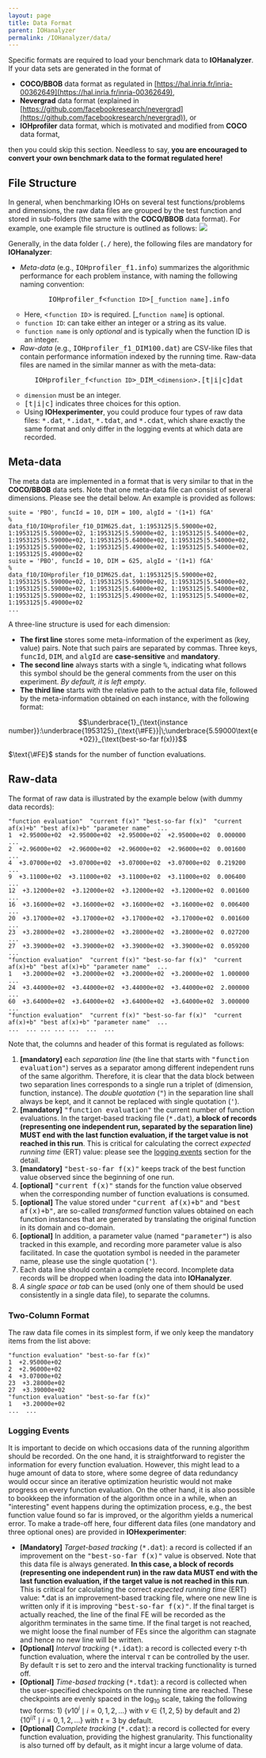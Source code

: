 ```yaml
---
layout: page
title: Data Format
parent: IOHanalyzer
permalink: /IOHanalyzer/data/
--- 
```


Specific formats are required to load your benchmark data to **IOHanalyzer**. If your data sets are generated in the format of

* **COCO/BBOB** data format as regulated in [https://hal.inria.fr/inria-00362649](https://hal.inria.fr/inria-00362649),
* **Nevergrad** data format (explained in [https://github.com/facebookresearch/nevergrad](https://github.com/facebookresearch/nevergrad)), or
* **IOHprofiler** data format, which is motivated and modified from **COCO** data format,

then you could skip this section. Needless to say, **you are encouraged to convert your own benchmark data to the format regulated here!**

## File Structure
In general, when benchmarking IOHs on several test functions/problems and dimensions, the raw data files are grouped by the test function and stored in sub-folders (the same with the **COCO/BBOB** data format). For example, one example file structure is outlined as follows:
![](/assets/fig/data.jpg)

Generally, in the data folder (<tt>./</tt> here), the following files are mandatory for **IOHanalyzer**:

<ul>
    <li><a name="meta-data"><i>Meta-data</i></a> (e.g., <tt>IOHprofiler_f1.info</tt>) summarizes the algorithmic performance for each problem instance, with naming the following naming convention:
    <p style="text-align:center"><tt>IOHprofiler_f&lt<code>function ID</code>&gt[_<code>function name</code>].info</tt></p>  
    <ul style="margin-left:-15px;">
        <li> Here, &lt<code>function ID</code>&gt is required. [_<code>function name</code>] is optional.
        <li><code>function ID</code>: can take  either an integer or a string as its value.</li>
        <li><code>function name</code> is only <i>optional</i> and is typically when the function ID is an integer.</li>
    </ul>
    </li>
    <li><a name="raw-data"><i>Raw-data</i></a> (e.g., <tt>IOHprofiler_f1_DIM100.dat</tt>) are CSV-like files that contain performance information indexed by the running time. Raw-data files are named in the similar manner as with the meta-data:
    <p style="text-align:center"><tt>IOHprofiler_f&lt<code>function ID</code>&gt_DIM_&lt<code>dimension</code>&gt.[t|i|c]dat</tt></p>
    <ul style="margin-left:-15px;">
        <li><code>dimension</code> must be an integer.</li>
        <li><tt>[t|i|c]</tt> indicates three choices for this option.</li>
        <li>Using <b>IOHexperimenter</b>, you could produce four types of raw data files: <tt>*.dat</tt>, <tt>*.idat</tt>, <tt>*.tdat</tt>, and <tt>*.cdat</tt>, which share exactly the same format and only differ in the <a name="logging-events">logging events</a> at which data are recorded.</li>
    </ul>
    </li>
</ul>

## <a name="meta-data"></a>Meta-data

 The meta data are implemented in a format that is very similar to that in the **COCO/BBOB** data sets. Note that one meta-data file can consist of several dimensions. Please see the detail below. An example is provided as follows:

```{bash}
suite = 'PBO', funcId = 10, DIM = 100, algId = '(1+1) fGA'
%
data_f10/IOHprofiler_f10_DIM625.dat, 1:1953125|5.59000e+02,
1:1953125|5.59000e+02, 1:1953125|5.59000e+02, 1:1953125|5.54000e+02,
1:1953125|5.59000e+02, 1:1953125|5.64000e+02, 1:1953125|5.54000e+02,
1:1953125|5.59000e+02, 1:1953125|5.49000e+02, 1:1953125|5.54000e+02,
1:1953125|5.49000e+02
suite = 'PBO', funcId = 10, DIM = 625, algId = '(1+1) fGA'
%
data_f10/IOHprofiler_f10_DIM625.dat, 1:1953125|5.59000e+02,
1:1953125|5.59000e+02, 1:1953125|5.59000e+02, 1:1953125|5.54000e+02,
1:1953125|5.59000e+02, 1:1953125|5.64000e+02, 1:1953125|5.54000e+02,
1:1953125|5.59000e+02, 1:1953125|5.49000e+02, 1:1953125|5.54000e+02,
1:1953125|5.49000e+02
...
```

A three-line structure is used for each dimension:

* **The first line** stores some meta-information of the experiment as (key, value) pairs. Note that such pairs are separated by commas. Three keys, <tt>funcId</tt>, <tt>DIM</tt>, and <tt>algId</tt> are **case-sensitive** and **mandatory**.
* **The second line** always starts with a single <tt>%</tt>, indicating what follows this symbol should be the general comments from the user on this experiment. _By default, it is left empty_.
* **The third line** starts with the relative path to the actual data file, followed by the meta-information obtained on each instance, with the following format: 
<p style="text-align:center">$$\underbrace{1}_{\text{instance number}}:\underbrace{1953125}_{\text{\#FE}}|\;\underbrace{5.59000\text{e+02}}_{\text{best-so-far f(x)}}$$</p>
$\text{\#FE}$ stands for the number of function evaluations.

## <a name="raw-data"></a>Raw-data

The format of raw data is illustrated by the example below (with dummy data records):

```{bash}
"function evaluation"  "current f(x)" "best-so-far f(x)"  "current af(x)+b" "best af(x)+b" "parameter name"  ...
1  +2.95000e+02  +2.95000e+02  +2.95000e+02  +2.95000e+02  0.000000  ...
2  +2.96000e+02  +2.96000e+02  +2.96000e+02  +2.96000e+02  0.001600  ...
4  +3.07000e+02  +3.07000e+02  +3.07000e+02  +3.07000e+02  0.219200  ...
9  +3.11000e+02  +3.11000e+02  +3.11000e+02  +3.11000e+02  0.006400  ...
12  +3.12000e+02  +3.12000e+02  +3.12000e+02  +3.12000e+02  0.001600  ...
16  +3.16000e+02  +3.16000e+02  +3.16000e+02  +3.16000e+02  0.006400  ...
20  +3.17000e+02  +3.17000e+02  +3.17000e+02  +3.17000e+02  0.001600  ...
23  +3.28000e+02  +3.28000e+02  +3.28000e+02  +3.28000e+02  0.027200  ...
27  +3.39000e+02  +3.39000e+02  +3.39000e+02  +3.39000e+02  0.059200  ...
"function evaluation"  "current f(x)" "best-so-far f(x)"  "current af(x)+b" "best af(x)+b" "parameter name"  ...
1   +3.20000e+02  +3.20000e+02  +3.20000e+02  +3.20000e+02  1.000000  ...
24  +3.44000e+02  +3.44000e+02  +3.44000e+02  +3.44000e+02  2.000000  ...
60  +3.64000e+02  +3.64000e+02  +3.64000e+02  +3.64000e+02  3.000000  ...
"function evaluation"  "current f(x)" "best-so-far f(x)"  "current af(x)+b" "best af(x)+b" "parameter name"  ...
...  ... ... ... ...  ...  ...
```

Note that, the columns and header of this format is regulated as follows:

1. **[mandatory]** each _separation line_ (the line that starts with <tt>"function evaluation"</tt>) serves as a separator among different independent runs of the same algorithm. Therefore, it is clear that the data block between two separation lines corresponds to a single run a triplet of (dimension, function, instance). The _double quotation_ (<tt>"</tt>) in the separation line shall always be kept, and it cannot be replaced with single quotation (<tt>'</tt>).
2. **[mandatory]** <tt>"function evaluation"</tt> the current number of function evaluations. In the target-based tracking file (<tt>*.dat</tt>), **a block of records (representing one independent run, separated by the separation line) MUST end with the last function evaluation, if the target value is not reached in this run**. This is critical for calculating the correct _expected running time_ (ERT) value: please see the [logging events](#logging-events) section for the detail.
3. **[mandatory]** <tt>"best-so-far f(x)"</tt> keeps track of the best function value observed since the beginning of one run.
4. **[optional]** <tt>"current f(x)"</tt> stands for the function value observed when the corresponding number of function evaluations is consumed.
5. **[optional]** The value stored under <tt>"current af(x)+b"</tt> and <tt>"best af(x)+b"</tt>, are so-called _transformed_ function values obtained on each function instances that are generated by translating the original function in its domain and co-domain.
6. **[optional]** In addition, a parameter value (named <tt>"parameter"</tt>) is also tracked in this example, and recording more parameter value is also facilitated. In case the quotation symbol is needed in the parameter name, please use the single quotation (<tt>'</tt>).
7. Each data line should contain a complete record. Incomplete data records will be dropped when loading the data into **IOHanalyzer**.
8. _A single space or tab_ can be used (only one of them should be used consistently in a single data file), to separate the columns.

### Two-Column Format

The raw data file comes in its simplest form, if we only keep the mandatory items from the list above:

```{bash}
"function evaluation" "best-so-far f(x)"
1  +2.95000e+02
2  +2.96000e+02
4  +3.07000e+02  
23  +3.28000e+02
27  +3.39000e+02
"function evaluation" "best-so-far f(x)"  
1   +3.20000e+02
...  ...
```

### <a name="logging-events"></a>Logging Events
It is important to decide on which occasions data of the running algorithm should be recorded. On the one hand, it is straightforward to register the information for every function evaluation. However, this might lead to a huge amount of data to store, where some degree of data redundancy would occur since an iterative optimization heuristic would not make progress on every function evaluation. On the other hand, it is also possible to bookkeep the information of the algorithm once in a while, when an "interesting" event happens during the optimization process, e.g., the best function value found so far is improved, or the algorithm yields a numerical error. To make a trade-off here, four different data files (one mandatory and three optional ones) are provided in **IOHexperimenter**:

* **[Mandatory]** _Target-based tracking_ (<tt>*.dat</tt>): a record is collected if an improvement on the <tt>"best-so-far f(x)"</tt> value is observed. Note that this data file is always generated. **In this case, a block of records (representing one independent run) in the raw data MUST end with the last function evaluation, if the target value is not reached in this run**. This is critical for calculating the correct _expected running time_ (ERT) value: *.dat is an improvement-based tracking file, where one new line is written only if it is improving <tt>"best-so-far f(x)"</tt>. If the final target is actually reached, the line of the final FE will be recorded as the algorithm terminates in the same time. If the final target is not reached, we might loose the final number of FEs since the algorithm can stagnate and hence no new line will be written.
* **[Optional]** _Interval tracking_ (<tt>*.idat</tt>): a record is collected every $\tau$-th function evaluation, where the interval $\tau$ can be controlled by the user. By default $\tau$ is set to zero and the interval tracking functionality is turned off.
* **[Optional]** _Time-based tracking_ (<tt>*.tdat</tt>): a record is collected when the user-specified checkpoints on the running time are reached. These checkpoints are evenly spaced in the $\log_{10}$ scale, taking the following two forms: 1) $\{v10^i \mid i = 0, 1,2, \ldots\}$ with $v\in \{1,2,5\}$ by default and 2) $\{10^{i / t} \mid i=0, 1,2,\ldots\}$ with $t=3$ by default.
* **[Optional]** _Complete tracking_ (<tt>*.cdat</tt>): a record is collected for every function evaluation, providing the highest granularity. This functionality is also turned off by default, as it might incur a large volume of data.

